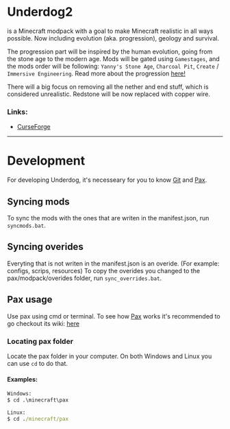 # Underdog2
is a Minecraft modpack with a goal to make Minecraft realistic in all ways possible. Now including evolution (aka. progression), geology and survival.

The progression part will be inspired by the human evolution, going from the stone age to the modern age. Mods will be gated using `Gamestages`, and the mods order will be following: `Yanny's Stone Age`, `Charcoal Pit`, `Create` / `Immersive Engineering`. Read more about the progression [here!](Progression.md)

There will a big focus on removing all the nether and end stuff, which is considered unrealistic. Redstone will be now replaced with copper wire.

### Links:
- [CurseForge]

***

# Development
For developing Underdog, it's necesseary for you to know [Git] and [Pax].

## Syncing mods
To sync the mods with the ones that are writen in the manifest.json, run `syncmods.bat`.

## Syncing overides
Everyting that is not writen in the manifest.json is an overide. (For example: configs, scrips, resources)
To copy the overides you changed to the pax/modpack/overides folder, run `sync_overrides.bat`.



## Pax usage
Use pax using cmd or terminal.
To see how [Pax] works it's recommended to go checkout its wiki: [here](https://github.com/froehlichA/pax/wiki)

### Locating pax folder
Locate the pax folder in your computer.
On both Windows and Linux you can use `cd` to do that.

#### Examples:
```cmd
Windows:
$ cd .\minecraft\pax

Linux:
$ cd ./minecraft/pax
```

<!-- Links: -->
[Git]: https://git-scm.com/
[Pax]: https://github.com/froehlichA/pax
[ModPackDownloader]: https://github.com/Nincraft/ModPackDownloader
[CurseForge]: https://www.curseforge.com/minecraft/modpacks/underdog2
